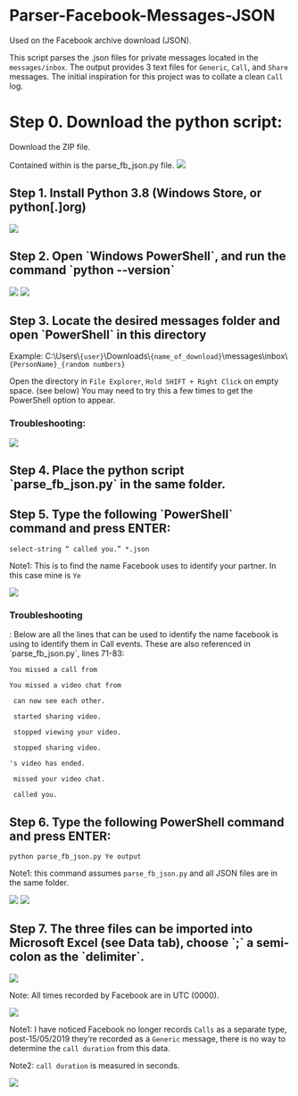 # Parser-Facebook-Messages-JSON
Used on the Facebook archive download (JSON). 

This script parses the .json files for private messages located in the `messages/inbox`. 
The output provides 3 text files for `Generic`, `Call`, and `Share` messages. 
The initial inspiration for this project was to collate a clean `Call` log.

<h1>Step 0. Download the python script:</h1>
Download the ZIP file.
  
Contained within is the parse_fb_json.py file.
<img src="https://github.com/mjones-l/Parser-Facebook-Messages-JSON/blob/master/resources/Step0DownloadScript.JPG">

<h2>Step 1. Install Python 3.8 (Windows Store, or python[.]org)</h2>

<img src="https://github.com/mjones-l/Parser-Facebook-Messages-JSON/blob/master/resources/Step1Python.png">

<h2>Step 2. Open `Windows PowerShell`, and run the command `python --version`</h2>

<img src="https://github.com/mjones-l/Parser-Facebook-Messages-JSON/blob/master/resources/Step2aPowerShell.png">

<img src="https://github.com/mjones-l/Parser-Facebook-Messages-JSON/blob/master/resources/Step2bPythonVersion.png">

<h2>Step 3. Locate the desired messages folder and open `PowerShell` in this directory</h2>

Example:  C:\Users\\`{user}`\Downloads\\`{name_of_download}`\\messages\inbox\\`{PersonName}_{random numbers}`

Open the directory in `File Explorer`, `Hold SHIFT + Right Click` on empty space. (see below) You may need to try this a few times to get the PowerShell option to appear.

<h3>Troubleshooting:</h3>  

<img src="https://github.com/mjones-l/Parser-Facebook-Messages-JSON/blob/master/resources/Step3InboxFolderOpenPowerShell.png">

<h2>Step 4. Place the python script `parse_fb_json.py` in the same folder.</h2>

<h2>Step 5. Type the following `PowerShell` command and press ENTER: </h2>

`select-string “ called you.” *.json`

Note1: This is to find the name Facebook uses to identify your partner. In this case mine is `Ye`

<img src="https://github.com/mjones-l/Parser-Facebook-Messages-JSON/blob/master/resources/Step5FindFacebookName.png">

<h3>Troubleshooting</h3>: Below are all the lines that can be used to identify the name facebook is using to identify them in Call events. These are also referenced in `parse_fb_json.py`, lines 71-83: 

`You missed a call from `

`You missed a video chat from `

` can now see each other.`

` started sharing video.`

` stopped viewing your video.`

` stopped sharing video.`

`'s video has ended.`

` missed your video chat.`

` called you.`


<h2>Step 6. Type the following PowerShell command and press ENTER: </h2>

`python parse_fb_json.py Ye output`

Note1: this command assumes `parse_fb_json.py` and all JSON files are in the same folder.

<img src="https://github.com/mjones-l/Parser-Facebook-Messages-JSON/blob/master/resources/Step6aRunScript.png">

<img src="https://github.com/mjones-l/Parser-Facebook-Messages-JSON/blob/master/resources/Step6bSeeResultingFiles.png">

<h2>Step 7. The three files can be imported into Microsoft Excel (see Data tab), choose `;` a semi-colon as the `delimiter`.</h2>

<img src="https://github.com/mjones-l/Parser-Facebook-Messages-JSON/blob/master/resources/Step7aImportSpreadsheet.png">

Note: All times recorded by Facebook are in UTC (0000).

<img src="https://github.com/mjones-l/Parser-Facebook-Messages-JSON/blob/master/resources/Step7bImportDelimiter.png">

Note1: I have noticed Facebook no longer records `Calls` as a separate type, post-15/05/2019 they’re recorded as a `Generic` message, there is no way to determine the `call duration` from this data.

Note2: `call duration` is measured in seconds.

<img src="https://github.com/mjones-l/Parser-Facebook-Messages-JSON/blob/master/resources/Step7cNoteStrange.png">



